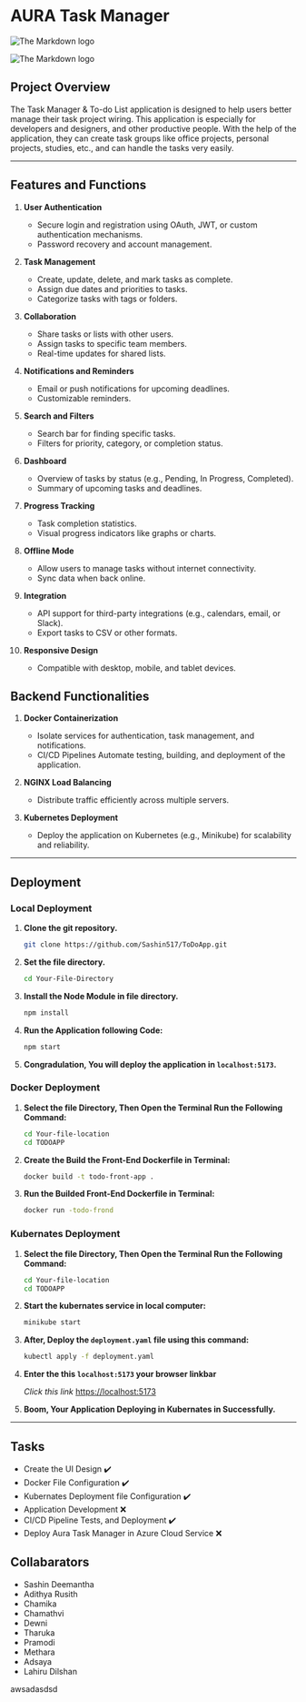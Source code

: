 # AURA Task Manager

![The Markdown logo](/public/Vector.png)

![The Markdown logo](/public/Task%20Manager.png)

## Project Overview

The Task Manager & To-do List application is designed to help users better manage their task project wiring. This application is especially for developers and designers, and other productive people. With the help of the application, they can create task groups like office projects, personal projects, studies, etc., and can handle the tasks very easily.

---

## Features and Functions

1. **User Authentication**

   - Secure login and registration using OAuth, JWT, or custom authentication mechanisms.
   - Password recovery and account management.

2. **Task Management**

   - Create, update, delete, and mark tasks as complete.
   - Assign due dates and priorities to tasks.
   - Categorize tasks with tags or folders.

3. **Collaboration**

   - Share tasks or lists with other users.
   - Assign tasks to specific team members.
   - Real-time updates for shared lists.

4. **Notifications and Reminders**

   - Email or push notifications for upcoming deadlines.
   - Customizable reminders.

5. **Search and Filters**

   - Search bar for finding specific tasks.
   - Filters for priority, category, or completion status.

6. **Dashboard**

   - Overview of tasks by status (e.g., Pending, In Progress, Completed).
   - Summary of upcoming tasks and deadlines.

7. **Progress Tracking**

   - Task completion statistics.
   - Visual progress indicators like graphs or charts.

8. **Offline Mode**

   - Allow users to manage tasks without internet connectivity.
   - Sync data when back online.

9. **Integration**

   - API support for third-party integrations (e.g., calendars, email, or Slack).
   - Export tasks to CSV or other formats.

10. **Responsive Design**

    - Compatible with desktop, mobile, and tablet devices.

## Backend Functionalities

1. **Docker Containerization**

   - Isolate services for authentication, task management, and notifications.
   - CI/CD Pipelines Automate testing, building, and deployment of the application.

2. **NGINX Load Balancing**

   - Distribute traffic efficiently across multiple servers.

3. **Kubernetes Deployment**

   - Deploy the application on Kubernetes (e.g., Minikube) for scalability and reliability.

---

## Deployment

### Local Deployment

1. **Clone the git repository.**

   ```bash
   git clone https://github.com/Sashin517/ToDoApp.git
   ```

2. **Set the file directory.**

   ```bash
   cd Your-File-Directory
   ```

3. **Install the Node Module in file directory.**

   ```bash
   npm install
   ```

4. **Run the Application following Code:**

   ```bash
   npm start
   ```

5. **Congradulation, You will deploy the application in `localhost:5173`.**

### Docker Deployment

1. **Select the file Directory, Then Open the Terminal Run the Following Command:**

   ```bash
   cd Your-file-location
   cd TODOAPP
   ```

2. **Create the Build the Front-End Dockerfile in Terminal:**

   ```bash
   docker build -t todo-front-app .
   ```

3. **Run the Builded Front-End Dockerfile in Terminal:**

   ```bash
   docker run -todo-frond
   ```

### Kubernates Deployment

1. **Select the file Directory, Then Open the Terminal Run the Following Command:**

   ```bash
   cd Your-file-location
   cd TODOAPP
   ```

2. **Start the kubernates service in local computer:**

   ```bash
   minikube start
   ```

3. **After, Deploy the `deployment.yaml` file using this command:**

   ```bash
   kubectl apply -f deployment.yaml
   ```

4. **Enter the this `localhost:5173` your browser linkbar**

   _Click this link_ [https://localhost:5173](https://localhost:5173)

5. **Boom, Your Application Deploying in Kubernates in Successfully.**

---

## Tasks

- Create the UI Design :heavy_check_mark:
- Docker File Configuration :heavy_check_mark:
- Kubernates Deployment file Configuration :heavy_check_mark:
- Application Development :x:
- CI/CD Pipeline Tests, and Deployment :heavy_check_mark:
- Deploy Aura Task Manager in Azure Cloud Service :x:

## Collabarators

- Sashin Deemantha
- Adithya Rusith
- Chamika
- Chamathvi
- Dewni
- Tharuka
- Pramodi
- Methara
- Adsaya
- Lahiru Dilshan

awsadasdsd